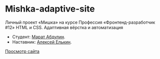 # Mishka-adaptive-site
Личный проект «Мишка» на курсе Профессия «Фронтенд-разработчик #12» HTML и CSS. Адаптивная вёрстка и автоматизация 

* Студент: [Марат Абдулин](https://up.htmlacademy.ru/adaptive/24/user/1893699).
* Наставник: [Алексей Елькин](https://htmlacademy.ru/profile/id604209).

[Просмотр сайта](https://maratabdulin.github.io/Mishka-adaptive-site/) 

